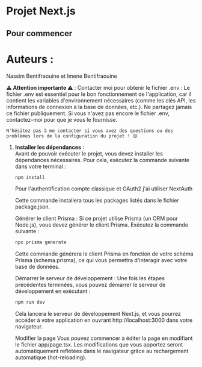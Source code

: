# Projet Next.js

## Pour commencer

# Auteurs :
Nassim Bentifraouine et 
Imene Bentifraouine

**⚠️ Attention importante ⚠️** :
    Contacter moi pour obtenir le fichier .env :
    Le fichier .env est essentiel pour le bon fonctionnement de l'application, car il contient les variables d'environnement nécessaires (comme les clés API, les informations de connexion à la base de données, etc.). Ne partagez jamais ce fichier publiquement. Si vous n'avez pas encore le fichier .env, contactez-moi pour que je vous le fournisse.

    N'hésitez pas à me contacter si vous avez des questions ou des problèmes lors de la configuration du projet ! 😊

1. **Installer les dépendances** :  
    Avant de pouvoir exécuter le projet, vous devez installer les dépendances nécessaires. Pour cela, exécutez la commande suivante dans votre terminal :

   ```bash
   npm install
   ```

   Pour l'authentification compte classique et OAuth2 j'ai utiliser NextAuth 

   Cette commande installera tous les packages listés dans le fichier package.json.

    Générer le client Prisma :
    Si ce projet utilise Prisma (un ORM pour Node.js), vous devez générer le client Prisma. Exécutez la commande suivante :

    ```bash
    npx prisma generate
    ```

    Cette commande générera le client Prisma en fonction de votre schéma Prisma (schema.prisma), ce qui vous permettra d'interagir avec votre base de données.

    Démarrer le serveur de développement :
    Une fois les étapes précédentes terminées, vous pouvez démarrer le serveur de développement en exécutant :

    ```bash
    npm run dev
    ```

    Cela lancera le serveur de développement Next.js, et vous pourrez accéder à votre application en ouvrant http://localhost:3000 dans votre navigateur.

    Modifier la page
    Vous pouvez commencer à éditer la page en modifiant le fichier app/page.tsx. Les modifications que vous apportez seront automatiquement reflétées dans le navigateur grâce au rechargement automatique (hot-reloading).